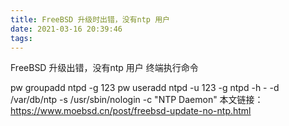 ```yaml
---
title: FreeBSD 升级时出错，没有ntp 用户
date: 2021-03-16 20:39:46
tags:
---
```


FreeBSD 升级出错，没有ntp 用户
终端执行命令

pw groupadd ntpd -g 123
pw useradd ntpd -u 123 -g ntpd -h - -d /var/db/ntp -s /usr/sbin/nologin -c "NTP Daemon"
本文链接：https://www.moebsd.cn/post/freebsd-update-no-ntp.html
